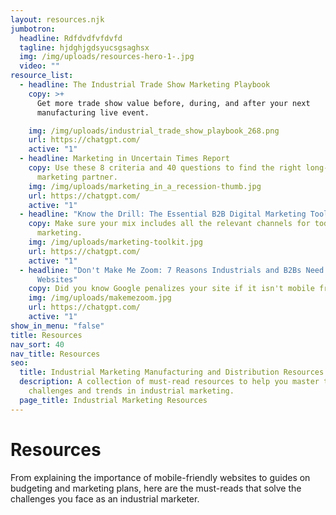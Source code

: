 ```yaml
---
layout: resources.njk
jumbotron:
  headline: Rdfdvdfvfdvfd
  tagline: hjdghjgdsyucsgsaghsx
  img: /img/uploads/resources-hero-1-.jpg
  video: ""
resource_list:
  - headline: The Industrial Trade Show Marketing Playbook
    copy: >+
      Get more trade show value before, during, and after your next
      manufacturing live event.

    img: /img/uploads/industrial_trade_show_playbook_268.png
    url: https://chatgpt.com/
    active: "1"
  - headline: Marketing in Uncertain Times Report
    copy: Use these 8 criteria and 40 questions to find the right long-term
      marketing partner.
    img: /img/uploads/marketing_in_a_recession-thumb.jpg
    url: https://chatgpt.com/
    active: "1"
  - headline: "Know the Drill: The Essential B2B Digital Marketing Toolkit"
    copy: Make sure your mix includes all the relevant channels for today’s
      marketing.
    img: /img/uploads/marketing-toolkit.jpg
    url: https://chatgpt.com/
    active: "1"
  - headline: "Don't Make Me Zoom: 7 Reasons Industrials and B2Bs Need Responsive
      Websites"
    copy: Did you know Google penalizes your site if it isn't mobile friendly?
    img: /img/uploads/makemezoom.jpg
    url: https://chatgpt.com/
    active: "1"
show_in_menu: "false"
title: Resources
nav_sort: 40
nav_title: Resources
seo:
  title: Industrial Marketing Manufacturing and Distribution Resources
  description: A collection of must-read resources to help you master the top
    challenges and trends in industrial marketing.
  page_title: Industrial Marketing Resources
---
```

# Resources
From explaining the importance of mobile-friendly websites to guides on budgeting and marketing plans, here are the must-reads that solve the challenges you face as an industrial marketer.
